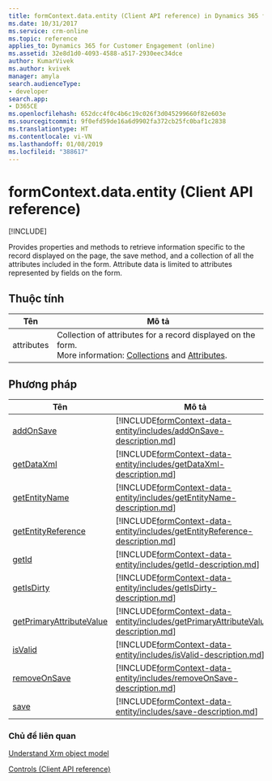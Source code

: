 ```yaml
---
title: formContext.data.entity (Client API reference) in Dynamics 365 for Customer Engagement| MicrosoftDocs
ms.date: 10/31/2017
ms.service: crm-online
ms.topic: reference
applies_to: Dynamics 365 for Customer Engagement (online)
ms.assetid: 32e8d1d0-4093-4588-a517-2930eec34dce
author: KumarVivek
ms.author: kvivek
manager: amyla
search.audienceType:
- developer
search.app:
- D365CE
ms.openlocfilehash: 652dcc4f0c4b6c19c026f3d045299660f82e603e
ms.sourcegitcommit: 9f0efd59de16a6d9902fa372cb25fc0baf1c2838
ms.translationtype: HT
ms.contentlocale: vi-VN
ms.lasthandoff: 01/08/2019
ms.locfileid: "388617"
---
```

# <a name="formcontextdataentity-client-api-reference"></a>formContext.data.entity (Client API reference)

[!INCLUDE[](../../../includes/cc_applies_to_update_9_0_0.md)]

Provides properties and methods to retrieve information specific to the record displayed on the page, the save method, and a collection of all the attributes included in the form. Attribute data is limited to attributes represented by fields on the form.

## <a name="properties"></a>Thuộc tính

|Tên|Mô tả|
|--|--|
|attributes|Collection of attributes for a record displayed on the form. <br/>More information: [Collections](collections.md) and [Attributes](attributes.md).

## <a name="methods"></a>Phương pháp

|                                      Tên                                       |                                                                          Mô tả                                                                           |
|---------------------------------------------------------------------------------|----------------------------------------------------------------------------------------------------------------------------------------------------------------|
|                [addOnSave](formContext-data-entity/addOnSave.md)                |                [!INCLUDE[formContext-data-entity/includes/addOnSave-description.md](formContext-data-entity/includes/addOnSave-description.md)]                |
|               [getDataXml](formContext-data-entity/getDataXml.md)               |               [!INCLUDE[formContext-data-entity/includes/getDataXml-description.md](formContext-data-entity/includes/getDataXml-description.md)]               |
|            [getEntityName](formContext-data-entity/getEntityName.md)            |            [!INCLUDE[formContext-data-entity/includes/getEntityName-description.md](formContext-data-entity/includes/getEntityName-description.md)]            |
|       [getEntityReference](formContext-data-entity/getEntityReference.md)       |       [!INCLUDE[formContext-data-entity/includes/getEntityReference-description.md](formContext-data-entity/includes/getEntityReference-description.md)]       |
|                    [getId](formContext-data-entity/getId.md)                    |                    [!INCLUDE[formContext-data-entity/includes/getId-description.md](formContext-data-entity/includes/getId-description.md)]                    |
|               [getIsDirty](formContext-data-entity/getIsDirty.md)               |               [!INCLUDE[formContext-data-entity/includes/getIsDirty-description.md](formContext-data-entity/includes/getIsDirty-description.md)]               |
| [getPrimaryAttributeValue](formContext-data-entity/getPrimaryAttributeValue.md) | [!INCLUDE[formContext-data-entity/includes/getPrimaryAttributeValue-description.md](formContext-data-entity/includes/getPrimaryAttributeValue-description.md)] |
|                  [isValid](formContext-data-entity/isValid.md)                  |                  [!INCLUDE[formContext-data-entity/includes/isValid-description.md](formContext-data-entity/includes/isValid-description.md)]                  |
|             [removeOnSave](formContext-data-entity/removeOnSave.md)             |             [!INCLUDE[formContext-data-entity/includes/removeOnSave-description.md](formContext-data-entity/includes/removeOnSave-description.md)]             |
|                     [save](formContext-data-entity/save.md)                     |                     [!INCLUDE[formContext-data-entity/includes/save-description.md](formContext-data-entity/includes/save-description.md)]                     |

### <a name="related-topics"></a>Chủ đề liên quan

[Understand Xrm object model](../understand-clientapi-object-model.md)

[Controls (Client API reference)](controls.md)




